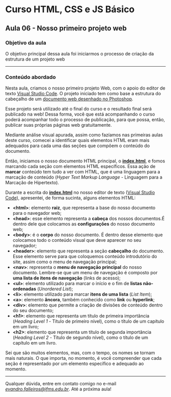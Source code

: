 # Curso HTML, CSS e JS Básico 

## Aula 06 - Nosso primeiro projeto web

### **Objetivo da aula**

O objetivo principal dessa aula foi iniciarmos o processo de criação da estrutura de um projeto web

---

###  **Conteúdo abordado**

Nesta aula, criamos o nosso primeiro projeto Web, com o apoio do editor de texto [Visual Studio Code](https://code.visualstudio.com/). O projeto iniciado tem como base a estrutura do cabeçalho de um [documento web desenhado no Photoshop](https://github.com/evandrofalleiros/curso-html-css-js-basico-youtube/blob/aula-06/portifolio.psd).

Esse projeto será utilizado até o final do curso e o resultado final será publicado na web! Dessa forma, você que está acompanhando o curso poderá acompanhar todo o processo de publicação, para que possa, então, publicar suas próprias páginas web gratuitamente.

Mediante análise visual apurada, assim como fazíamos nas primeiras aulas deste curso, comecei a identificar quais elementos HTML eram mais adequados para cada uma das seções que compõem o conteúdo do documento.

Então, iniciamos o nosso documento HTML principal, o **[index.html](https://github.com/evandrofalleiros/curso-html-css-js-basico-youtube/blob/aula-06/index.html)**, e fomos marcando cada seção com elementos HTML específicos. Essa ação de **marcar** conteúdo tem tudo a ver com HTML, que é uma linguagem para a marcação de conteúdo (*Hyper Text Markup Language* - Linguagem para a Marcação de Hipertexto).

Durante a escrita do **[index.html](https://github.com/evandrofalleiros/curso-html-css-js-basico-youtube/blob/aula-06/index.html)** no nosso editor de texto ([Visual Studio Code](https://code.visualstudio.com/)), apresentei, de forma sucinta, alguns elementos HTML:

- **\<html\>**: elemento **raiz**, que representa a base do nosso documento para o navegador web;
- **\<head\>**: esse elemento representa a **cabeça** dos nossos documentos.É dentro dele que colocamos as **configurações** do nosso documento web;
- **\<body\>**: é o **corpo** do nosso documento. É dentro desse elemento que colocamos todo o conteúdo visual que deve aparecer no seu navegador;
- **\<header\>**: elemento que representa a seção **cabeçalho** do documento. Esse elemento serve para que coloquemos conteúdo introdutório do site, assim como o menu de navegação principal;
- **\<nav\>**: representa o **menu de navegação principal** do nosso documento. Lembre-se que um menu de navegação é composto por **uma lista de itens de navegação** (links de acesso);
- **\<ul\>**: elemento utilizado para marcar o início e o fim de **listas não-ordenadas** (*Unordered List*);
- **\<li\>**: elemento utilizado para marcar **itens de uma lista** (*List Item*);
- **\<a\>**: elemento **âncora**, também conhecido como **link** ou **hyperlink**;
- **\<div\>**: elemento que permite a criação de divisões de conteúdo dentro do seu documento;
- **\<h1\>**: elemento que representa um título de primeira importância (*Heading Level 1* - Título de primeiro nível), como o título de um capítulo em um livro;
- **\<h2\>**: elemento que representa um título de segunda importância (*Heading Level 2* - Título de segundo nível), como o título de um capítulo em um livro.

Sei que são muitos elementos, mas, com o tempo, os nomes se tornam mais naturais. O que importa, no momento, é você compreender que cada seção é representado por um elemento específico e adequado ao momento.

---

Qualquer dúvida, entre em contato comigo no e-mail *evandro.falleiros@ifms.edu.br*. Até a próxima aula!



